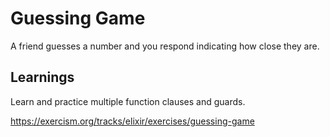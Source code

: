# Guessing Game

A friend guesses a number and you respond indicating how close they are.

## Learnings
Learn and practice multiple function clauses and guards.

https://exercism.org/tracks/elixir/exercises/guessing-game
